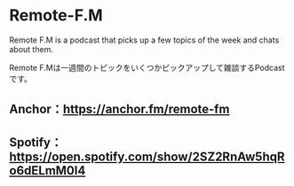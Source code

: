 # Remote-F.M

Remote F.M is a podcast that picks up a few topics of the week and chats about them.

Remote F.Mは一週間のトピックをいくつかピックアップして雑談するPodcastです。

## Anchor：https://anchor.fm/remote-fm
## Spotify：https://open.spotify.com/show/2SZ2RnAw5hqRo6dELmM0l4
